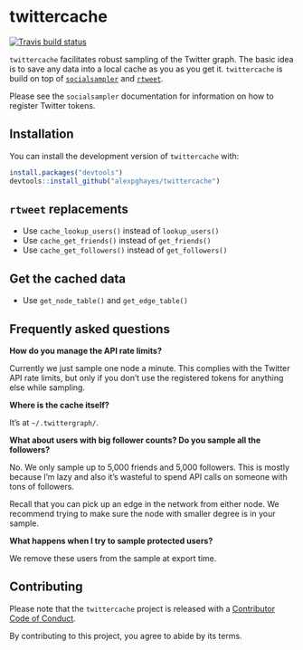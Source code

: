 
<!-- README.md is generated from README.Rmd. Please edit that file -->

# twittercache

<!-- badges: start -->

[![Travis build
status](https://travis-ci.org/alexpghayes/twittercache.svg?branch=master)](https://travis-ci.org/alexpghayes/twittercache)
<!-- badges: end -->

`twittercache` facilitates robust sampling of the Twitter graph. The
basic idea is to save any data into a local cache as you as you get it.
`twittercache` is build on top of
[`socialsampler`](https://github.com/alexpghayes/socialsampler) and
[`rtweet`](https://rtweet.info/).

Please see the `socialsampler` documentation for information on how to
register Twitter tokens.

## Installation

You can install the development version of `twittercache` with:

``` r
install.packages("devtools")
devtools::install_github("alexpghayes/twittercache")
```

## `rtweet` replacements

  - Use `cache_lookup_users()` instead of `lookup_users()`
  - Use `cache_get_friends()` instead of `get_friends()`
  - Use `cache_get_followers()` instead of `get_followers()`

## Get the cached data

  - Use `get_node_table()` and `get_edge_table()`

## Frequently asked questions

**How do you manage the API rate limits?**

Currently we just sample one node a minute. This complies with the
Twitter API rate limits, but only if you don’t use the registered tokens
for anything else while sampling.

**Where is the cache itself?**

It’s at `~/.twittergraph/`.

**What about users with big follower counts? Do you sample all the
followers?**

No. We only sample up to 5,000 friends and 5,000 followers. This is
mostly because I’m lazy and also it’s wasteful to spend API calls on
someone with tons of followers.

Recall that you can pick up an edge in the network from either node. We
recommend trying to make sure the node with smaller degree is in your
sample.

**What happens when I try to sample protected users?**

We remove these users from the sample at export time.

## Contributing

Please note that the `twittercache` project is released with a
[Contributor Code of Conduct](CODE_OF_CONDUCT.md).

By contributing to this project, you agree to abide by its terms.
